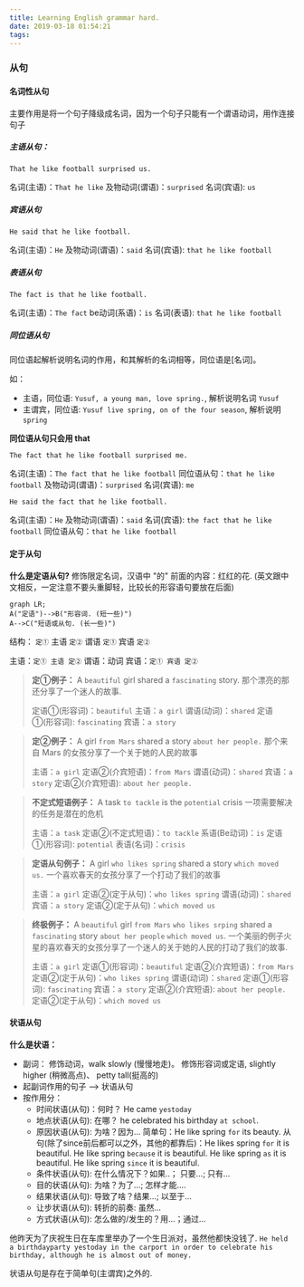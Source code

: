 ```yaml
---
title: Learning English grammar hard.
date: 2019-03-18 01:54:21
tags:
---
```



### 从句
#### 名词性从句

主要作用是将一个句子降级成名词，因为一个句子只能有一个谓语动词，用作连接句子

##### 主语从句：

`That he like football surprised us.`

名词(主语)：`That he like` 
及物动词(谓语)：`surprised`
名词(宾语): `us`

##### 宾语从句

`He said that he like football.`

名词(主语)：`He` 
及物动词(谓语)：`said`
名词(宾语): `that he like football`

##### 表语从句

`The fact is that he like football.`

名词(主语)：`The fact` 
be动词(系语)：`is`
名词(表语): `that he like football`

##### 同位语从句

同位语起解析说明名词的作用，和其解析的名词相等，同位语是[名词]。

如：

* 主语，同位语: `Yusuf, a young man, love spring.`, 解析说明名词 `Yusuf`
* 主谓宾，同位语: `Yusuf live spring, on of the four season`, 解析说明`spring`

**同位语从句只会用 that**

`The fact that he like football surprised me.`

名词(主语)：`The fact that he like football`
同位语从句：`that he like football` 
及物动词(谓语)：`surprised`
名词(宾语): `me`

`He said the fact that he like football.`

名词(主语)：`He`
及物动词(谓语)：`said`
名词(宾语): `the fact that he like football`
同位语从句：`that he like football` 

#### 定于从句
**什么是定语从句?**
修饰限定名词，汉语中 "的" 前面的内容：红红的花. (英文跟中文相反，一定注意不要头重脚轻，比较长的形容语句要放在后面)

```mermaid
graph LR;
A("定语")-->B("形容词. (短一些)")
A-->C("短语或从句. (长一些)")
```

结构：
`定①` 主语 `定②` 谓语 `定①` 宾语 `定②`

主语：`定① 主语 定②`
谓语：动词
宾语：`定① 宾语 定②`

>**定①例子：**
> A `beautiful` girl shared a `fascinating` story.
>那个漂亮的那还分享了一个迷人的故事.
>
>定语①(形容词)：`beautiful`
>主语：`a girl`
>谓语(动词)：`shared`
>定语①(形容词): `fascinating`
>宾语：`a story`

>**定②例子：**
> A girl `from Mars` shared a story `about her people.`
>那个来自 Mars 的女孩分享了一个关于她的人民的故事
>
>主语：`a girl`
>定语②(介宾短语)：`from Mars`
>谓语(动词)：`shared`
>宾语：`a story`
>定语②(介宾短语): `about her people.`

>**不定式短语例子：**
> A task `to tackle` is the `potential` crisis
>一项需要解决的任务是潜在的危机
>
>主语：`a task`
>定语②(不定式短语)：`to tackle`
>系语(Be动词)：`is`
>定语①(形容词): `potential`
>表语(名词)：`crisis`

>**定语从句例子：**
> A girl `who likes spring` shared a story `which moved us.`
>一个喜欢春天的女孩分享了一个打动了我们的故事
>
>主语：`a girl`
>定语②(定于从句)：`who likes spring`
>谓语(动词)：`shared`
>宾语：`a story`
>定语②(定于从句)：`which moved us`

>**终极例子：**
> A `beautiful` girl `from Mars` `who likes srping` shared a `fascinating` story `about her people` `which moved us`.
>一个美丽的例子火星的喜欢春天的女孩分享了一个迷人的关于她的人民的打动了我们的故事.
>
>主语：`a girl`
>定语①(形容词)：`beautiful`
>定语②(介宾短语)：`from Mars`
>定语②(定于从句)：`who likes spring`
>谓语(动词)：`shared`
>定语①(形容词): `fascinating`
>宾语：`a story`
>定语②(介宾短语): `about her people.`
>定语②(定于从句)：`which moved us`


#### 状语从句
**什么是状语：**

* 副词： 修饰动词，walk slowly (慢慢地走)。 修饰形容词或定语, slightly higher (稍微高点)、 petty tall(挺高的)
* 起副词作用的句子 --> 状语从句
* 按作用分：
  * 时间状语(从句)：何时？ He came `yestoday`
  * 地点状语(从句): 在哪？ he celebrated his birthday `at school`.
  * 原因状语(从句): 为啥？因为... 简单句：He like spring `for` its beauty. 从句(除了since前后都可以之外，其他的都靠后)：He likes spring `for` it is beautiful. He like spring `because` it is beautiful. He like spring `as` it is beautiful. He like spring `since` it is beautiful. 
  * 条件状语(从句): 在什么情况下？如果..； 只要...; 只有...
  * 目的状语(从句): 为啥？为了...; 怎样才能....
  * 结果状语(从句): 导致了啥？结果...; 以至于...
  * 让步状语(从句): 转折的前奏: 虽然...
  * 方式状语(从句): 怎么做的/发生的？用...；通过...

他昨天为了庆祝生日在车库里举办了一个生日派对，虽然他都快没钱了.
`He held a birthdayparty yestoday in the carport in order to celebrate his birthday, although he is almost out of money.`

状语从句是存在于简单句(主谓宾)之外的.
